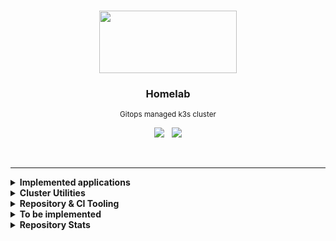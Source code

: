 <br>
<p align="center">
  <img width="220" height="100" src="https://cncf-branding.netlify.app/img/projects/k3s/icon/white/k3s-icon-white.svg">
</p>

<h3 align="center">Homelab</h3>

<p align="center">
  <sub>Gitops managed k3s cluster</sub>
</p>

<p align="center">
  <a href='https://drone.gr.wtf' target='_blank'><img src="https://img.shields.io/drone/build/gruberdev/homelab/main?server=https%3A%2F%2Fdrone.gr.wtf&logo=drone&labelColor=1F1F1F&logoColor=41dde8&style=flat-square&label=CI%20Status"></a> &nbsp;
  <img src="https://img.shields.io/github/last-commit/gruberdev/homelab?color=black&labelColor=black&label=last%20commit&logo=github&logoColor=cyan&style=flat-square">
</p>

<br>

---

<details>

<summary> <b>Implemented applications</b> </summary>
<br>

> |             **Application**            |   **Category**  |                       **Info**                      |     **Deployment Status**    | **Latest Release**
> |:--------------------------------------:|:---------------:|:---------------------------------------------------:|:----------------------------:|:----------------------:|
> |          [Drone CI][drone-uri]         | `CI/CD Tooling` |       <sub>[More details][homelab-drone]</sub>      |       ![][argocd-drone]      | ![][drone-badge]    |
> |          [ArgoCD][argocd-uri]          | `CI/CD Tooling` |      <sub>[More details][homelab-argocd]</sub>      |       ![][argocd-core]       | ![][argo-badge]     |
> | [<sub>Zalando PostgreSQL Operator</sub>][p-uri] |   `Databases`   |      <sub>[More details][homelab-zalando]</sub>     |      ![][argocd-zalando]     | ![][zalando-badge]  |
> |       [Redis Operator][redis-uri]      |   `Databases`   |       <sub>[More details][homelab-redis]</sub>      |       ![][argocd-redis]      |  ![][redis-badge]   |
> |[Tailscale <sub>(as sidecars)</sub>][tail-uri]| `Networking`  | <sub>[More details][homelab-tailscale]</sub>    |                              |![][tailscale-badge] |
> |  [Unifi Controller][service-unifi]     |   `Networking`  | <sub>[More details][homelab-unifi-controller]</sub> | ![][argocd-unifi-controller] | ![][unifi-badge]    |
> |    [AdGuard DNS][service-adguard]      |   `Networking`  |      <sub>[More details][homelab-adguard]</sub>     |      ![][argocd-adguard]     | ![][adguard-badge]  |
> |      [Home Assistant][service-ha]      |   `Monitoring`  |        <sub>[More details][homelab-ha]</sub>        |        ![][argocd-ha]        |    ![][ha-badge]    |
> |   [Wyze API Bridge][service-wyze]      |   `Monitoring`  |        <sub>[More details][homelab-wyze]</sub>      |        ![][argocd-wyze]      |  ![][wyze-badge]    |
> |  [Changedetection.io][change-uri]      |   `Monitoring`  |  <sub>[More details][homelab-changedetection]</sub> |  ![][argocd-changedetection] | ![][change-badge]  |
> |            [n8n][n8n-uri]              |    `Services`   |        <sub>[More details][homelab-n8n]</sub>       |        ![][argocd-n8n]       |  ![][n8n-badge]     |
> |            Hashicorp's Vault           |    `Security`   |       <sub>[Chart Values][homelab-vault]</sub>      |       ![][argocd-vault]      |  ![][vault-badge]   |
> |             Flame Dashboard            |    `Services`   |       <sub>[More details][homelab-flame]</sub>      |       ![][argocd-flame]      | ![][flame-badge]    |
> |              Unifi Poller              |   `Monitoring`  |      <sub>[More details][homelab-poller]</sub>      |      ![][argocd-poller]      | ![][poller-badge]  |
> |   Cloudflared <sub>(as proxies)</sub>  |   `Networking`  | <sub>[More details][homelab-cloudflared]</sub>      |                              |   ![][cfd-badge]   |
> |                   Wakapi               |    `Services`   |        <sub>[More details][homelab-wakapi]</sub>    |        ![][argocd-wakapi]    | ![][wakapi-badge]   |
> | [RSS Gen/Proxy][service-rssgen]           |    `Services`   |        <sub>[More details][homelab-rssgen]</sub>    |        ![][argocd-rss]    |  ![][rssgen-badge]   |
> |    [RSS Hub][service-rsshub]           |    `Services`   |        <sub>[More details][homelab-rsshub]</sub>    |        ![][argocd-rss]       | ![][rsshub-badge]   |
> |           [Beets][service-beets]                        |   `Media`  |  <sub>[More details][homelab-beets]</sub> |  ![][argocd-beets]        |   ![][beets-badge]   |
> |           [Lidarr][service-lidarr]                       |   `Media`  |  <sub>[More details][homelab-lidarr]</sub> |  ![][argocd-lidarr]      |  ![][lidarr-badge]   |
> |         [Metabase][service-metabase]             |   `Analytics`   |       <sub>[More details][homelab-metabase]</sub> |       ![][argocd-metabase] | ![][metabase-badge] |

---

</details>

<details>

<summary> <b>Cluster Utilities</b>
</summary>

<br>
  
  - [argocd-notifications][argocd-notifications-uri] &nbsp; <sub>Alerts the cluster administrator through multiple channels about events related to ArgoCD applications and deployments.</sub>
- [argocd-image-updater][argocd-updater-uri] &nbsp; <sub>Used to automatically update a deployment's image version tag and write it back to the Github repository without human intervention. [Example.][argocd-updater-ex]</sub>
- [descheduler][descheduler-uri] &nbsp; <sub>Monitors if workloads are evenly distributed through nodes and cleans failed pods that remained as orphans/stuck.</sub>
- [kube-fledged][kube-fledged-uri] &nbsp; <sub>Allows for image caching on every node in the cluster, in order to speed up deployments of already existing applications.</sub>
- [kubenurse][kubenurse-uri] &nbsp; <sub>Allows for image caching on every node in the cluster, in order to speed up deployments of already existing applications.</sub>
- [reflector][reflector-uri] &nbsp; <sub>Monitors networking conditions inside the cluster and exposes its collected data metrics to Prometheus.</sub>
- [reloader][reloader-uri] &nbsp; <sub>Everytime a `configMap` or a `Secret` resource is created or edited, every resource that uses them is reloaded to include them automatically.</sub>
- [botkube][botkube-uri] &nbsp; <sub>Monitors cluster events and sends a message through Discord or Slack, capable of alerting for every kind of cluster-related issue.</sub>

---

</details>

<details>

<summary> <b>Repository & CI Tooling</b>
</summary>

<br>

> - [drone-skip-pipeline][drone-skip-pipeline-uri] <sub>(*Skip Drone CI steps based on files changes*)</sub>
> - [drone-github-comment][drone-github-uri] <sub>(*It takes the output of a step and comments on a Github pull request. [Example.][github-comment-example]*)</sub>
> - [yamllint][yamllint-uri] <sub>(*A linter for YAML files*)</sub>
> - [markdown-link-check][markdown-link-check-uri] <sub>(*Checks if markdown links are responding correctly*)</sub>

---

</details>


<details>

<summary> <b>To be implemented</b> </summary>

&nbsp;

#### Monitoring and k8s utilities:

- Prometheus/Grafana metrics
- Chaos Mesh for Chaos engineering

#### Services and applications:

- Matrix
  - Matrix bridges and double-puppets
- Jellyfin
  - Prowlarr
  - Bazarr
  - Radarr
  - Sonarr
- qBittorrent
- Domainmod
- Monica
- Wallabag
- Frigate for Home Assistant

</details>

<details>

<summary> <b>Repository Stats</b> </summary>

<br>

![Alt](https://repobeats.axiom.co/api/embed/576d4457404c7c5ba81a07cecd2b440163eebd63.svg "Repobeats analytics image")

</details>

<!-- Tech tools URIs -->

[drone-uri]: https://www.drone.io/
[argocd-uri]: https://argoproj.github.io/cd/
[homeassistant-uri]: https://www.home-assistant.io/
[adguard-uri]: https://adguard.com/en/adguard-home/overview.html
[kuma-uri]: https://github.com/louislam/uptime-kuma
[service-rssgen]: https://github.com/damoeb/rss-proxy
[service-rsshub]: https://github.com/DIYgod/RSSHub
[service-beets]: https://github.com/beetbox/beets
[service-lidarr]: https://github.com/Lidarr/Lidarr
[service-metabase]: https://www.metabase.com/
[service-ha]: https://www.home-assistant.io/
[service-adguard]: https://adguard.com/en/adguard-home/overview.html
[service-unifi]: https://github.com/linuxserver/docker-unifi-controller
[tail-uri]: https://tailscale.com/kb/1151/what-is-tailscale/
[service-n8n]: https://n8n.io/
[p-uri]: https://github.com/zalando/postgres-operator
[service-wyze]: https://github.com/mrlt8/docker-wyze-bridge
[change-uri]: https://github.com/dgtlmoon/changedetection.io
[redis-uri]: https://github.com/spotahome/redis-operator
[n8n-uri]: https://n8n.io/

<!-- Shield Badges -->

[drone-img]: https://img.shields.io/drone/build/gruberdev/homelab?server=https%3A%2F%2Fdrone.gruber.dev.br&logo=drone&labelColor=1F1F1F&logoColor=41dde8&style=flat-square&label=Drone%20CI

<!-- Cluster Utilities/Internal Tooling -->

[argocd-updater-ex]: https://github.com/gruberdev/homelab/commit/75c00de5eba89b9978ed241e67e638e4d838fae4
[argocd-updater-uri]: https://argocd-image-updater.readthedocs.io/en/stable/
[descheduler-uri]: https://github.com/kubernetes-sigs/descheduler
[kube-fledged-uri]: https://github.com/senthilrch/kube-fledged
[kubenurse-uri]: https://github.com/postfinance/kubenurse
[reflector-uri]: https://github.com/emberstack/kubernetes-reflector
[reloader-uri]: https://github.com/stakater/Reloader
[botkube-uri]: https://botkube.io/
[argocd-notifications-uri]: https://argocd-notifications.readthedocs.io/en/stable/

<!-- Repository/CI Utilities -->

[drone-skip-pipeline-uri]: https://github.com/joshdk/drone-skip-pipeline
[drone-github-uri]: https://github.com/joshdk/drone-github-comment
[yamllint-uri]: https://github.com/adrienverge/yamllint
[markdown-link-check-uri]: https://github.com/tcort/markdown-link-check
[github-comment-example]: https://github.com/gruberdev/homelab/pull/3#issuecomment-1229131136

<!-- Project Folders -->

[homelab-argocd]: https://github.com/gruberdev/homelab/tree/main/apps/argocd
[homelab-drone]: https://github.com/gruberdev/homelab/tree/main/apps/drone
[homelab-ha]: https://github.com/gruberdev/homelab/tree/main/apps/home/ha
[homelab-wyze]: https://github.com/gruberdev/homelab/tree/main/apps/home/wyze
[homelab-kuma]: https://github.com/gruberdev/homelab/tree/main/apps/monitoring/uptime-kuma
[homelab-adguard]: https://github.com/gruberdev/homelab/tree/main/apps/networking/adguard
[homelab-unifi-controller]: https://github.com/gruberdev/homelab/tree/main/apps/networking/unifi/controller
[homelab-zalando]: https://github.com/gruberdev/homelab/tree/main/apps/data/postgres
[homelab-redis]: https://github.com/gruberdev/homelab/tree/main/apps/data/redis
[homelab-tailscale]: https://github.com/gruberdev/homelab/tree/main/apps/networking/tailscale
[homelab-changedetection]: https://github.com/gruberdev/homelab/tree/main/apps/monitoring/changesdetection
[homelab-vault]: https://github.com/gruberdev/homelab/blob/main/apps/argocd/base/apps/vault.yaml
[homelab-n8n]: https://github.com/gruberdev/homelab/tree/main/apps/services/n8n
[homelab-flame]: https://github.com/gruberdev/homelab/tree/main/apps/monitoring/flame
[homelab-poller]: https://github.com/gruberdev/homelab/tree/main/apps/monitoring/unifi-poller
[homelab-cloudflared]: https://github.com/gruberdev/homelab/tree/main/apps/networking/cloudflared
[homelab-wakapi]: https://github.com/gruberdev/homelab/tree/main/apps/services/wakapi
[homelab-rssgen]: https://github.com/gruberdev/homelab/tree/main/apps/services/rss/gen
[homelab-rsshub]: https://github.com/gruberdev/homelab/tree/main/apps/services/rss/hub
[homelab-beets]: https://github.com/gruberdev/homelab/tree/main/apps/services/media/beets
[homelab-lidarr]: https://github.com/gruberdev/homelab/tree/main/apps/services/media/lidarr
[homelab-metabase]: https://github.com/gruberdev/homelab/tree/main/apps/data/metabase

<!-- ArgoCD Status Badges -->

[argocd-drone]: https://argo.gr.wtf/api/badge?name=drone-server
[argocd-ha]: https://argo.gr.wtf/api/badge?name=homeassistant
[argocd-kuma]: https://argo.gr.wtf/api/badge?name=uptime-kuma
[argocd-adguard]:https://argo.gr.wtf/api/badge?name=adguard
[argocd-unifi-controller]: https://argo.gr.wtf/api/badge?name=unifi-controller
[argocd-core]: https://argo.gr.wtf/api/badge?name=argocd
[argocd-n8n]: https://argo.gr.wtf/api/badge?name=n8n
[argocd-vault]: https://argo.gr.wtf/api/badge?name=vault
[argocd-ha]: https://argo.gr.wtf/api/badge?name=homeassistant
[argocd-wyze]: https://argo.gr.wtf/api/badge?name=wyze-bridge
[argocd-redis]: https://argo.gr.wtf/api/badge?name=redis
[argocd-zalando]: https://argo.gr.wtf/api/badge?name=postgres
[argocd-changedetection]: https://argo.gr.wtf/api/badge?name=changedetection
[argocd-tailscale]: https://argo.gr.wtf/api/badge?name=tailscale
[argocd-flame]: https://argo.gr.wtf/api/badge?name=flame
[argocd-poller]: https://argo.gr.wtf/api/badge?name=unifi-poller
[argocd-wakapi]: https://argo.gr.wtf/api/badge?name=unifi-poller
[argocd-rss]: https://argo.gr.wtf/api/badge?name=rss
[argocd-beets]: https://argo.gr.wtf/api/badge?name=beets
[argocd-lidarr]: https://argo.gr.wtf/api/badge?name=lidarr
[argocd-metabase]: https://argo.gr.wtf/api/badge?name=metabase

<!-- Badge Images -->

[drone-badge]: https://img.shields.io/github/v/release/harness/drone?label=Github&logo=github&style=flat-square
[argo-badge]: https://img.shields.io/github/v/release/argoproj/argo-cd?label=Github&logo=github&style=flat-square
[argo-badge]: https://img.shields.io/github/v/release/argoproj/argo-cd?label=Github&logo=github&style=flat-square
[zalando-badge]: https://img.shields.io/github/v/tag/zalando/postgres-operator?label=Github&logo=github&style=flat-square
[redis-badge]: https://img.shields.io/github/v/tag/spotahome/redis-operator?label=Github&logo=github&style=flat-square
[tailscale-badge]: https://img.shields.io/github/v/release/tailscale/tailscale?label=Github&logo=github&style=flat-square
[unifi-badge]: https://img.shields.io/docker/v/linuxserver/unifi-controller?label=Docker&sort=semver&logo=docker&style=flat-square
[adguard-badge]: https://img.shields.io/docker/v/adguard/adguardhome?label=Docker&color=blue&logo=docker&sort=semver&style=flat-square
[ha-badge]: https://img.shields.io/github/v/release/home-assistant/core?label=Github&logo=github&style=flat-square
[wyze-badge]: https://img.shields.io/github/v/release/mrlt8/docker-wyze-bridge?label=Github&logo=github&style=flat-square
[change-badge]: https://img.shields.io/github/v/release/dgtlmoon/changedetection.io?label=Github&logo=github&style=flat-square
[n8n-badge]: https://img.shields.io/docker/v/n8nio/n8n?label=Docker&color=blue&logo=docker&sort=semver&style=flat-square
[vault-badge]: https://img.shields.io/github/v/release/hashicorp/vault?label=Github&logo=github&style=flat-square
[flame-badge]: https://img.shields.io/github/v/release/pawelmalak/flame?label=Github&logo=github&sort=semver&style=flat-square
[poller-badge]: https://img.shields.io/github/v/release/unpoller/unpoller?label=Github&logo=github&sort=semver&style=flat-square
[cfd-badge]: https://img.shields.io/docker/v/erisamoe/cloudflared?label=Docker&color=blue&logo=docker&sort=semver&style=flat-square
[wakapi-badge]: https://img.shields.io/github/v/tag/muety/wakapi?label=Github&logo=github&style=flat-square
[rssgen-badge]: https://img.shields.io/github/v/tag/damoeb/rss-proxy?label=Github&logo=github&style=flat-square
[beets-badge]: https://img.shields.io/github/v/tag/beetbox/beets?label=Github&logo=github&style=flat-square
[lidarr-badge]: https://img.shields.io/github/v/release/lidarr/lidarr?label=Github&color=blue&logo=github&sort=semver&style=flat-square
[metabase-badge]: https://img.shields.io/docker/v/metabase/metabase?label=Docker&color=blue&logo=docker&sort=semver&style=flat-square
[rsshub-badge]: https://img.shields.io/static/v1?label=No&message=version%20provided&color=gray&labelColor=gray&style=flat-square
